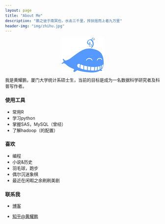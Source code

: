 ```yaml
---
layout: page
title: "About Me"
description: "鹏之徙于南冥也，水击三千里，抟扶摇而上者九万里"
header-img: "img/zhihu.jpg"
---
```


<center>
    <p><img src="img/about-me.png" align="center"></p>
</center>

我是黄耀鹏，厦门大学统计系硕士生，当前的目标是成为一名数据科学研究者及科普写作者。

### 使用工具


- 常用R
- 学习python
- 掌握SAS，MySQL（曾经）
- 了解hadoop（的配置）


### 喜欢


- 编程
- 小说&历史
- 羽毛球，跑步
- 偶尔沉迷象棋
- 最近在闲暇之余刷刷美剧






### 联系我

- [博客](http://yphuang.github.io/about/)

- [知乎@黄耀鹏](https://www.zhihu.com/people/brightbirdhuang)







